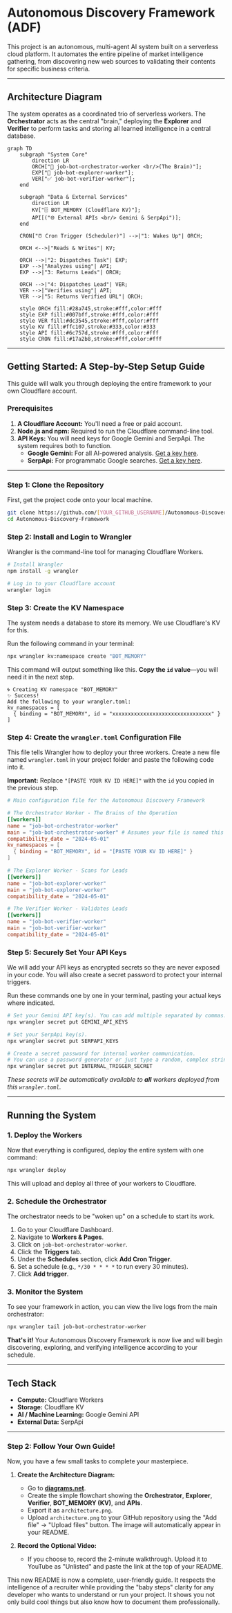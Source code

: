 # Autonomous Discovery Framework (ADF)

This project is an autonomous, multi-agent AI system built on a serverless cloud platform. It automates the entire pipeline of market intelligence gathering, from discovering new web sources to validating their contents for specific business criteria.

---

## Architecture Diagram

The system operates as a coordinated trio of serverless workers. The **Orchestrator** acts as the central "brain," deploying the **Explorer** and **Verifier** to perform tasks and storing all learned intelligence in a central database.

```mermaid
graph TD
    subgraph "System Core"
        direction LR
        ORCH["🤖 job-bot-orchestrator-worker <br/>(The Brain)"];
        EXP["🔎 job-bot-explorer-worker"];
        VER["✅ job-bot-verifier-worker"];
    end

    subgraph "Data & External Services"
        direction LR
        KV["🗄️ BOT_MEMORY (Cloudflare KV)"];
        API[("🌐 External APIs <br/> Gemini & SerpApi")];
    end

    CRON["⏰ Cron Trigger (Scheduler)"] -->|"1: Wakes Up"| ORCH;
    
    ORCH <-->|"Reads & Writes"| KV;
    
    ORCH -->|"2: Dispatches Task"| EXP;
    EXP -->|"Analyzes using"| API;
    EXP -->|"3: Returns Leads"| ORCH;
    
    ORCH -->|"4: Dispatches Lead"| VER;
    VER -->|"Verifies using"| API;
    VER -->|"5: Returns Verified URL"| ORCH;
    
    style ORCH fill:#28a745,stroke:#fff,color:#fff
    style EXP fill:#007bff,stroke:#fff,color:#fff
    style VER fill:#dc3545,stroke:#fff,color:#fff
    style KV fill:#ffc107,stroke:#333,color:#333
    style API fill:#6c757d,stroke:#fff,color:#fff
    style CRON fill:#17a2b8,stroke:#fff,color:#fff
```

---

## Getting Started: A Step-by-Step Setup Guide

This guide will walk you through deploying the entire framework to your own Cloudflare account.

### Prerequisites

1. **A Cloudflare Account:** You'll need a free or paid account.
2. **Node.js and npm:** Required to run the Cloudflare command-line tool.
3. **API Keys:** You will need keys for Google Gemini and SerpApi. The system requires both to function.
   - **Google Gemini:** For all AI-powered analysis. [Get a key here](https://aistudio.google.com/app/apikey).
   - **SerpApi:** For programmatic Google searches. [Get a key here](https://serpapi.com/dashboard).

---

### Step 1: Clone the Repository

First, get the project code onto your local machine.

```bash
git clone https://github.com/[YOUR_GITHUB_USERNAME]/Autonomous-Discovery-Framework.git
cd Autonomous-Discovery-Framework
```

### Step 2: Install and Login to Wrangler

Wrangler is the command-line tool for managing Cloudflare Workers.

```bash
# Install Wrangler
npm install -g wrangler

# Log in to your Cloudflare account
wrangler login
```

### Step 3: Create the KV Namespace

The system needs a database to store its memory. We use Cloudflare's KV for this.

Run the following command in your terminal:

```bash
npx wrangler kv:namespace create "BOT_MEMORY"
```

This command will output something like this. **Copy the `id` value**—you will need it in the next step.

```
🌀 Creating KV namespace "BOT_MEMORY"
✨ Success!
Add the following to your wrangler.toml:
kv_namespaces = [
  { binding = "BOT_MEMORY", id = "xxxxxxxxxxxxxxxxxxxxxxxxxxxxxxxx" }
]
```

### Step 4: Create the `wrangler.toml` Configuration File

This file tells Wrangler how to deploy your three workers. Create a new file named `wrangler.toml` in your project folder and paste the following code into it.

**Important:** Replace `"[PASTE YOUR KV ID HERE]"` with the `id` you copied in the previous step.

```toml
# Main configuration file for the Autonomous Discovery Framework

# The Orchestrator Worker - The Brains of the Operation
[[workers]]
name = "job-bot-orchestrator-worker"
main = "job-bot-orchestrator-worker" # Assumes your file is named this
compatibility_date = "2024-05-01"
kv_namespaces = [
  { binding = "BOT_MEMORY", id = "[PASTE YOUR KV ID HERE]" }
]

# The Explorer Worker - Scans for Leads
[[workers]]
name = "job-bot-explorer-worker"
main = "job-bot-explorer-worker"
compatibility_date = "2024-05-01"

# The Verifier Worker - Validates Leads
[[workers]]
name = "job-bot-verifier-worker"
main = "job-bot-verifier-worker"
compatibility_date = "2024-05-01"
```

### Step 5: Securely Set Your API Keys

We will add your API keys as encrypted secrets so they are never exposed in your code. You will also create a secret password to protect your internal triggers.

Run these commands one by one in your terminal, pasting your actual keys where indicated.

```bash
# Set your Gemini API key(s). You can add multiple separated by commas.
npx wrangler secret put GEMINI_API_KEYS

# Set your SerpApi key(s).
npx wrangler secret put SERPAPI_KEYS

# Create a secret password for internal worker communication.
# You can use a password generator or just type a random, complex string.
npx wrangler secret put INTERNAL_TRIGGER_SECRET
```

*These secrets will be automatically available to **all** workers deployed from this `wrangler.toml`.*

---

## Running the System

### 1. Deploy the Workers

Now that everything is configured, deploy the entire system with one command:

```bash
npx wrangler deploy
```

This will upload and deploy all three of your workers to Cloudflare.

### 2. Schedule the Orchestrator

The orchestrator needs to be "woken up" on a schedule to start its work.

1. Go to your Cloudflare Dashboard.
2. Navigate to **Workers & Pages**.
3. Click on `job-bot-orchestrator-worker`.
4. Click the **Triggers** tab.
5. Under the **Schedules** section, click **Add Cron Trigger**.
6. Set a schedule (e.g., `*/30 * * * *` to run every 30 minutes).
7. Click **Add trigger**.

### 3. Monitor the System

To see your framework in action, you can view the live logs from the main orchestrator:

```bash
npx wrangler tail job-bot-orchestrator-worker
```

**That's it!** Your Autonomous Discovery Framework is now live and will begin discovering, exploring, and verifying intelligence according to your schedule.

---

## Tech Stack

- **Compute:** Cloudflare Workers
- **Storage:** Cloudflare KV
- **AI / Machine Learning:** Google Gemini API
- **External Data:** SerpApi

---

### **Step 2: Follow Your Own Guide!**

Now, you have a few small tasks to complete your masterpiece.

1. **Create the Architecture Diagram:**
   - Go to [**diagrams.net**](https://app.diagrams.net/).
   - Create the simple flowchart showing the **Orchestrator**, **Explorer**, **Verifier**, **BOT_MEMORY (KV)**, and **APIs**.
   - Export it as `architecture.png`.
   - Upload `architecture.png` to your GitHub repository using the "Add file" -> "Upload files" button. The image will automatically appear in your README.

2. **Record the Optional Video:**
   - If you choose to, record the 2-minute walkthrough. Upload it to YouTube as "Unlisted" and paste the link at the top of your README.

This new README is now a complete, user-friendly guide. It respects the intelligence of a recruiter while providing the "baby steps" clarity for any developer who wants to understand or run your project. It shows you not only build cool things but also know how to document them professionally.
